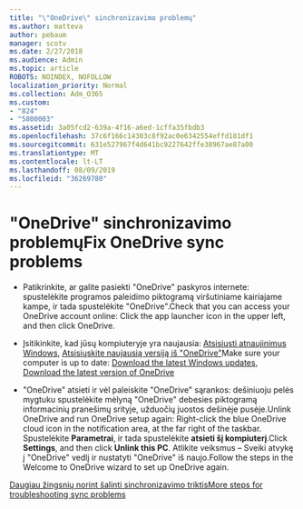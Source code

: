 ```yaml
---
title: "\"OneDrive\" sinchronizavimo problemų"
ms.author: matteva
author: pebaum
manager: scotv
ms.date: 2/27/2018
ms.audience: Admin
ms.topic: article
ROBOTS: NOINDEX, NOFOLLOW
localization_priority: Normal
ms.collection: Adm_O365
ms.custom:
- "824"
- "5800003"
ms.assetid: 3a05fcd2-639a-4f16-a6ed-1cffa35fbdb3
ms.openlocfilehash: 37c6f166c14303c8f92ac0e6342554effd181df1
ms.sourcegitcommit: 631e527967f4d641bc9227642ffe38967ae87a00
ms.translationtype: MT
ms.contentlocale: lt-LT
ms.lasthandoff: 08/09/2019
ms.locfileid: "36269780"
---
```

# <a name="fix-onedrive-sync-problems"></a><span data-ttu-id="17c76-102">"OneDrive" sinchronizavimo problemų</span><span class="sxs-lookup"><span data-stu-id="17c76-102">Fix OneDrive sync problems</span></span>

- <span data-ttu-id="17c76-103">Patikrinkite, ar galite pasiekti "OneDrive" paskyros internete: spustelėkite programos paleidimo piktogramą viršutiniame kairiajame kampe, ir tada spustelėkite "OneDrive".</span><span class="sxs-lookup"><span data-stu-id="17c76-103">Check that you can access your OneDrive account online: Click the app launcher icon in the upper left, and then click OneDrive.</span></span>
    
- <span data-ttu-id="17c76-104">Įsitikinkite, kad jūsų kompiuteryje yra naujausia: [Atsisiųsti atnaujinimus Windows](http://go.microsoft.com/fwlink/p/?LinkId=825773), [Atsisiųskite naujausią versiją iš "OneDrive"](https://go.microsoft.com/fwlink/p/?linkid=844652)</span><span class="sxs-lookup"><span data-stu-id="17c76-104">Make sure your computer is up to date: [Download the latest Windows updates](http://go.microsoft.com/fwlink/p/?LinkId=825773), [Download the latest version of OneDrive](https://go.microsoft.com/fwlink/p/?linkid=844652)</span></span>
    
- <span data-ttu-id="17c76-105">"OneDrive" atsieti ir vėl paleiskite "OneDrive" sąrankos: dešiniuoju pelės mygtuku spustelėkite mėlyną "OneDrive" debesies piktogramą informacinių pranešimų srityje, užduočių juostos dešinėje pusėje.</span><span class="sxs-lookup"><span data-stu-id="17c76-105">Unlink OneDrive and run OneDrive setup again: Right-click the blue OneDrive cloud icon in the notification area, at the far right of the taskbar.</span></span> <span data-ttu-id="17c76-106">Spustelėkite **Parametrai**, ir tada spustelėkite **atsieti šį kompiuterį**.</span><span class="sxs-lookup"><span data-stu-id="17c76-106">Click **Settings**, and then click **Unlink this PC**.</span></span> <span data-ttu-id="17c76-107">Atlikite veiksmus – Sveiki atvykę į "OneDrive" vedlį ir nustatyti "OneDrive" iš naujo.</span><span class="sxs-lookup"><span data-stu-id="17c76-107">Follow the steps in the Welcome to OneDrive wizard to set up OneDrive again.</span></span>
    
[<span data-ttu-id="17c76-108">Daugiau žingsnių norint šalinti sinchronizavimo triktis</span><span class="sxs-lookup"><span data-stu-id="17c76-108">More steps for troubleshooting sync problems</span></span>](https://support.office.com/article/fix-onedrive-for-business-sync-problems-207e983e-146d-404c-a994-672ef29e1f90?ui=en-US&rs=en-US&ad=US)
  

